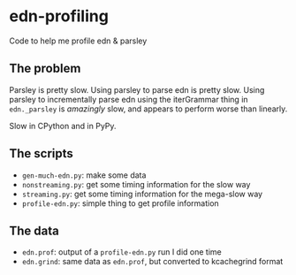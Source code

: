 edn-profiling
=============

Code to help me profile edn &amp; parsley

## The problem

Parsley is pretty slow.  Using parsley to parse edn is pretty slow.  Using
parsley to incrementally parse edn using the iterGrammar thing in
`edn._parsley` is _amazingly_ slow, and appears to perform worse than
linearly.

Slow in CPython and in PyPy.

## The scripts

* `gen-much-edn.py`: make some data
* `nonstreaming.py`: get some timing information for the slow way
* `streaming.py`: get some timing information for the mega-slow way
* `profile-edn.py`: simple thing to get profile information

## The data

* `edn.prof`: output of a `profile-edn.py` run I did one time
* `edn.grind`: same data as `edn.prof`, but converted to kcachegrind format
